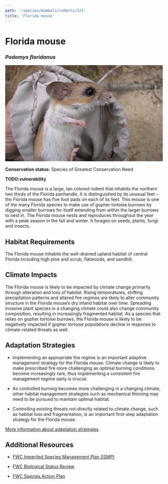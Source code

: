 ```yaml
---
path: '/species/mammals/rodents/121'
title: 'Florida mouse'
---
```


# Florida mouse
### *Podomys floridanus*

<div class="header-photo"><img src="121.jpg" alt="Photo for Florida mouse"/></div>

**Conservation status:** Species of Greatest Conservation Need

**TODO:vulnerability**

The Florida mouse is a large, tan colored rodent that inhabits the northern two thirds of the Florida panhandle.  It is distinguished by its unusual feet – the Florida mouse has five foot pads on each of its feet.  This mouse is one of the many Florida species to make use of gopher tortoise burrows by digging smaller burrows for itself extending from within the larger burrows to nest in.  The Florida mouse nests and reproduces throughout the year with a peak season in the fall and winter.  It forages on seeds, plants, fungi and insects.

    
## Habitat Requirements

The Florida mouse inhabits the well-drained upland habitat of central Florida including high pine and scrub, flatwoods, and sandhill.

## Climate Impacts

The Florida mouse is likely to be impacted by climate change primarily through alteration and loss of habitat.  Rising temperatures, shifting precipitation patterns and altered fire regimes are likely to alter community structure in the Florida mouse’s dry inland habitat over time.  Spreading invasive plant species in a changing climate could also change community composition, resulting in increasingly fragmented habitat.  As a species that relies on gopher tortoise burrows, the Florida mouse is likely to be negatively impacted if gopher tortoise populations decline in response to climate-related threats as well.

## Adaptation Strategies

- Implementing an appropriate fire regime is an important adaptive management strategy for the Florida mouse.  Climate change is likely to make prescribed fire more challenging as optimal burning conditions become increasingly rare, thus implementing a consistent fire management regime early is crucial.

- As controlled burning becomes more challenging in a changing climate, other habitat management strategies such as mechanical thinning may need to be pursued to maintain optimal habitat.

- Controlling existing threats not directly related to climate change, such as habitat loss and fragmentation, is an important first-step adaptation strategy for the Florida mouse.


[More information about adaptation strategies](/strategies).


## Additional Resources

- [FWC Imperiled Species Management Plan (ISMP)](http://myfwc.com/media/4133167/Floridas-Imperiled-Species-Management-Plan-2016-2026.pdf)

- [FWC Biological Status Review](http://www.myfwc.com/media/2273304/Florida-Mouse-BSR.pdf)

- [FWC Species Action Plan](http://myfwc.com/media/2738819/Florida-Mouse-Species-Action-Plan-Final-Draft.pdf)
